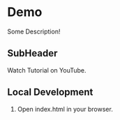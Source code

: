 # Demo

Some Description!

## SubHeader

Watch Tutorial on YouTube.

## Local Development

1. Open index.html in your browser.


